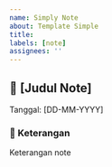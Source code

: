 ```yaml
---
name: Simply Note
about: Template Simple
title: 
labels: [note]
assignees: ''
---
```


## 📝 [Judul Note]
Tanggal: [DD-MM-YYYY]  

### 📌 Keterangan
Keterangan note